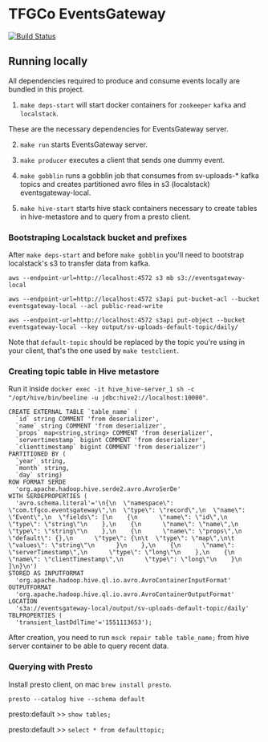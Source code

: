 TFGCo EventsGateway
===================

[![Build Status](https://travis-ci.org/topfreegames/eventsgateway.svg?branch=master)](https://travis-ci.org/topfreegames/eventsgateway)

## Running locally

All dependencies required to produce and consume events locally are bundled in this project.

1. `make deps-start` will start docker containers for `zookeeper` `kafka` and `localstack`.

These are the necessary dependencies for EventsGateway server.

2. `make run` starts EventsGateway server.

3. `make producer` executes a client that sends one dummy event.

4. `make gobblin` runs a gobblin job that consumes from sv-uploads-* kafka topics and creates partitioned avro files in s3 (localstack) eventsgateway-local.

5. `make hive-start` starts hive stack containers necessary to create tables in hive-metastore and to query from a presto client.

### Bootstraping Localstack bucket and prefixes

After `make deps-start` and before `make gobblin` you'll need to bootstrap localstack's s3 to transfer data from kafka.

`aws --endpoint-url=http://localhost:4572 s3 mb s3://eventsgateway-local`

`aws --endpoint-url=http://localhost:4572 s3api put-bucket-acl --bucket eventsgateway-local --acl public-read-write`

`aws --endpoint-url=http://localhost:4572 s3api put-object --bucket eventsgateway-local --key output/sv-uploads-default-topic/daily/`

Note that `default-topic` should be replaced by the topic you're using in your client, that's the one used by `make testclient`.

### Creating topic table in Hive metastore

Run it inside `docker exec -it hive_hive-server_1 sh -c "/opt/hive/bin/beeline -u jdbc:hive2://localhost:10000"`.

```
CREATE EXTERNAL TABLE `table_name` (
  `id` string COMMENT 'from deserializer', 
  `name` string COMMENT 'from deserializer', 
  `props` map<string,string> COMMENT 'from deserializer', 
  `servertimestamp` bigint COMMENT 'from deserializer', 
  `clienttimestamp` bigint COMMENT 'from deserializer')
PARTITIONED BY ( 
  `year` string, 
  `month` string, 
  `day` string)
ROW FORMAT SERDE 
  'org.apache.hadoop.hive.serde2.avro.AvroSerDe' 
WITH SERDEPROPERTIES ( 
  'avro.schema.literal'='\n{\n  \"namespace\": \"com.tfgco.eventsgateway\",\n  \"type\": \"record\",\n  \"name\": \"Event\",\n  \"fields\": [\n    {\n      \"name\": \"id\",\n      \"type\": \"string\"\n    },\n    {\n      \"name\": \"name\",\n      \"type\": \"string\"\n    },\n    {\n      \"name\": \"props\",\n      \"default\": {},\n      \"type\": {\n\t  \"type\": \"map\",\n\t  \"values\": \"string\"\n      }\n    },\n    {\n      \"name\": \"serverTimestamp\",\n      \"type\": \"long\"\n    },\n    {\n      \"name\": \"clientTimestamp\",\n      \"type\": \"long\"\n    }\n  ]\n}\n') 
STORED AS INPUTFORMAT 
  'org.apache.hadoop.hive.ql.io.avro.AvroContainerInputFormat' 
OUTPUTFORMAT 
  'org.apache.hadoop.hive.ql.io.avro.AvroContainerOutputFormat'
LOCATION
  's3a://eventsgateway-local/output/sv-uploads-default-topic/daily'
TBLPROPERTIES (
  'transient_lastDdlTime'='1551113653');
```

After creation, you need to run `msck repair table table_name;` from hive server container to be able to query recent data.

### Querying with Presto

Install presto client, on mac `brew install presto`.

`presto --catalog hive --schema default`

presto:default >> `show tables;`

presto:default >> `select * from defaulttopic;`

